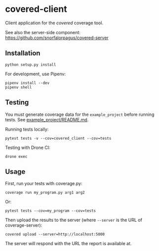 # covered-client

Client application for the *covered* coverage tool.

See also the server-side component: https://github.com/snorfalorpagus/covered-server

## Installation

```
python setup.py install
```

For development, use Pipenv:

```
pipenv install --dev
pipenv shell
```

## Testing

You must generate coverage data for the `example_project` before running tests. See [example_project/README.md](example_project/README.md).

Running tests locally:

```
pytest tests -v --cov=covered_client --cov=tests
```

Testing with Drone CI:

```
drone exec
```

## Usage

First, run your tests with coverage.py:

```
coverage run my_program.py arg1 arg2
```

Or:

```
pytest tests --cov=my_program --cov=tests
```

Then upload the results to the server (where `--server` is the URL of coverage-server):

```
covered upload --server=http://localhost:5000
```

The server will respond with the URL the report is available at.
